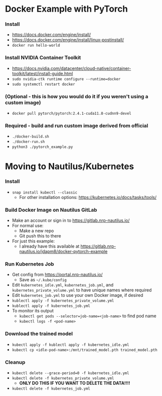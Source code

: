 # Docker Example with PyTorch

### Install
- https://docs.docker.com/engine/install/
- https://docs.docker.com/engine/install/linux-postinstall/
- `docker run hello-world`

### Install NVIDIA Container Toolkit
- https://docs.nvidia.com/datacenter/cloud-native/container-toolkit/latest/install-guide.html
- `sudo nvidia-ctk runtime configure --runtime=docker`
- `sudo systemctl restart docker`

### (Optional - this is how you would do it if you weren't using a custom image)
- `docker pull pytorch/pytorch:2.4.1-cuda11.8-cudnn9-devel`
### Required - build and run custom image derived from official
- `./docker-build.sh`
- `./docker-run.sh`
- `python3 ./pytorch_example.py`

# Moving to Nautilus/Kubernetes

### Install
- `snap install kubectl --classic`
  - For other installation options: https://kubernetes.io/docs/tasks/tools/

### Build Docker Image on Nautilus GitLab
- Make an account or sign in to https://gitlab.nrp-nautilus.io/
- For normal use:
    - Make a new repo
    - Git push this to there
- For just this example:
    - I already have this available at https://gitlab.nrp-nautilus.io/jdapm8/docker-pytorch-example

### Run Kubernetes Job
- Get config from https://portal.nrp-nautilus.io/
  - Save as `~/.kube/config`
- Edit `kubernetes_idle.yml`, `kubernetes_job.yml`, and `kubernetes_private_volume.yml` to have unique names where required
- Edit `kubernetes_job.yml` to use your own Docker image, if desired
- `kublectl apply -f kubernetes_private_volume.yml`
- `kublectl apply -f kubernetes_job.yml`
- To monitor its output
  - `kubectl get pods --selector=job-name=<job-name>` to find pod name
  - `kubectl logs -f <pod-name>`

### Download the trained model
- `kubectl apply -f kublectl apply -f kubernetes_idle.yml`
- `kubectl cp <idle-pod-name>:/mnt/trained_model.pth trained_model.pth`

### Cleanup
- `kubectl delete --grace-period=0 -f kubernetes_idle.yml`
- `kubectl delete -f kubernetes_private_volume.yml`
    - **ONLY DO THIS IF YOU WANT TO DELETE THE DATA!!!!**
- `kubectl delete -f kubernetes_job.yml`
